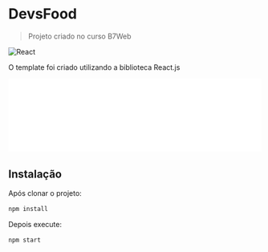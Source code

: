 # DevsFood
> Projeto criado no curso B7Web

![React](https://img.shields.io/badge/react%20-%2320232a.svg?&style=for-the-badge&logo=react&logoColor=%2361DAFB)

O template foi criado utilizando a biblioteca React.js

![](logo.png)

## Instalação

Após clonar o projeto:

```sh
npm install 
```

Depois execute:

```sh
npm start
```

<!-- Markdown link & img dfn's -->
<!-- [npm-image]: https://img.shields.io/npm/v/datadog-metrics.svg?style=flat-square
[npm-url]: https://npmjs.org/package/datadog-metrics
[npm-downloads]: https://img.shields.io/npm/dm/datadog-metrics.svg?style=flat-square
[travis-image]: https://img.shields.io/travis/dbader/node-datadog-metrics/master.svg?style=flat-square
[travis-url]: https://travis-ci.org/dbader/node-datadog-metrics
[wiki]: https://github.com/yourname/yourproject/wiki -->

